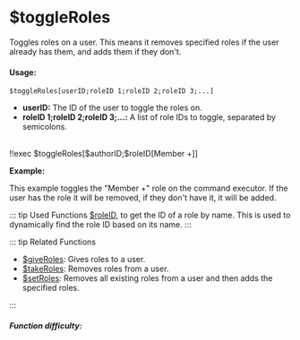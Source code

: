# $toggleRoles

Toggles roles on a user. This means it removes specified roles if the user already has them, and adds them if they don't.

#### Usage:

`$toggleRoles[userID;roleID 1;roleID 2;roleID 3;...]`

*   **userID:** The ID of the user to toggle the roles on.
*   **roleID 1;roleID 2;roleID 3;...:** A list of role IDs to toggle, separated by semicolons.

<br/>

<discord-messages>
	<discord-message :bot="false" role-color="#ffcc9a" author="Member">
		!!exec $toggleRoles[$authorID;$roleID[Member +]]
	</discord-message>
</discord-messages>

**Example:**

This example toggles the "Member +" role on the command executor.  If the user has the role it will be removed, if they don't have it, it will be added.

::: tip Used Functions
[$roleID](../Role/roleID.md), to get the ID of a role by name.  This is used to dynamically find the role ID based on its name.
:::

::: tip Related Functions

*   [$giveRoles](../Role/giveRoles.md): Gives roles to a user.
*   [$takeRoles](../Role/takeRoles.md): Removes roles from a user.
*   [$setRoles](../Role/setRoles.md): Removes all existing roles from a user and then adds the specified roles.

:::

##### Function difficulty: <Badge type="warning" text="Medium" vertical="middle" />